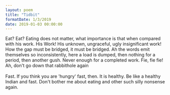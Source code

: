 ```yaml
---
layout: poem
title: "Tidbit"
formatDate: 1/3/2019
date: 2019-01-03 00:00:00
---
```

Eat?  Eat?  Eating does not matter, what importance is that when compared with his work.  His Work!   His unknown, ungraceful, ugly insignificant work!  How the gap must be bridged, it must be bridged.  Ah the words emit themselves so inconsistently, here a load is dumped, then nothing for a period, then another gush.  Never enough for a completed work.   Fie, fie fie!  Ah, don't go down that rabbithole again  
<br>
Fast.  If you think you are 'hungry' fast, then.  It is healthy.  Be like a healthy Indian and fast.  Don't bother me about eating and other such silly nonsense again.